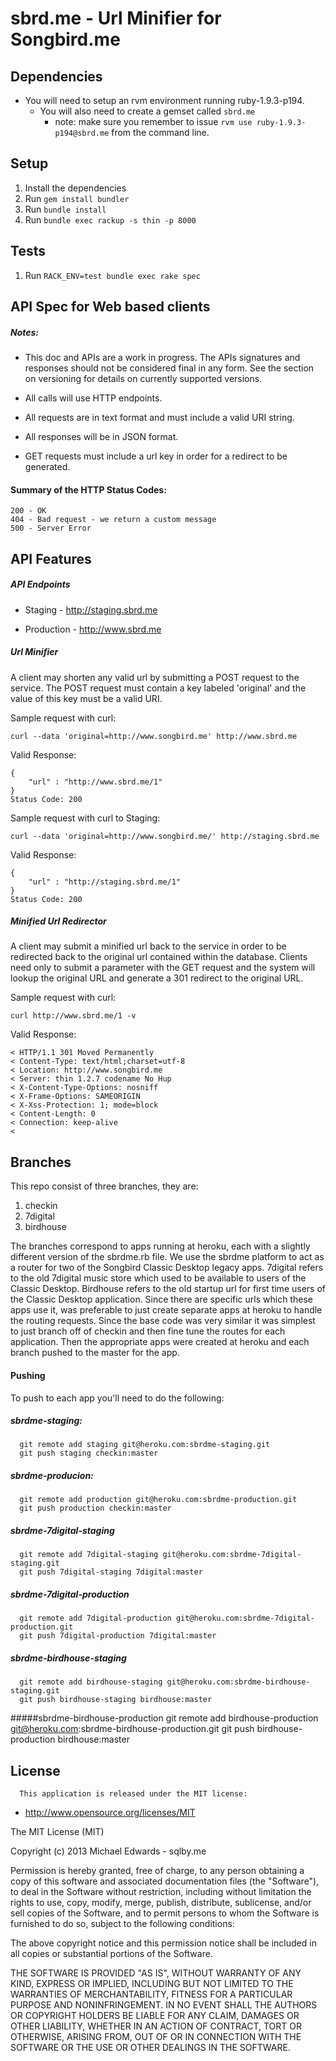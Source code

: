 # sbrd.me - Url Minifier for Songbird.me

## Dependencies
* You will need to setup an rvm environment running ruby-1.9.3-p194.
  * You will also need to create a gemset called `sbrd.me`
    * note: make sure you remember to issue `rvm use ruby-1.9.3-p194@sbrd.me` from the command line.

## Setup
1. Install the dependencies
2. Run `gem install bundler`
3. Run `bundle install`
4. Run `bundle exec rackup -s thin -p 8000`

## Tests
1. Run `RACK_ENV=test bundle exec rake spec`

## API Spec for Web based clients

##### Notes:

- This doc and APIs are a work in progress.  The APIs signatures and responses should not be considered final in any form.
See the section on versioning for details on currently supported versions.

- All calls will use HTTP endpoints.
- All requests are in text format and must include a valid URI string.
- All responses will be in JSON format.
- GET requests must include a url key in order for a redirect to be generated.

#### Summary of the HTTP Status Codes:

    200 - OK
    404 - Bad request - we return a custom message
    500 - Server Error

## API Features

##### API Endpoints

  * Staging - http://staging.sbrd.me

  * Production - http://www.sbrd.me

##### Url Minifier

A client may shorten any valid url by submitting a POST request to the service.  The POST request must contain
a key labeled 'original' and the value of this key must be a valid URI.

 Sample request with curl:

    curl --data 'original=http://www.songbird.me' http://www.sbrd.me

 Valid Response:

    {
        "url" : "http://www.sbrd.me/1"
    }
    Status Code: 200

  Sample request with curl to Staging:

    curl --data 'original=http://www.songbird.me/' http://staging.sbrd.me

  Valid Response:

    {
        "url" : "http://staging.sbrd.me/1"
    }
    Status Code: 200

##### Minified Url Redirector

A client may submit a minified url back to the service in order to be redirected back to the original url contained
within the database.  Clients need only to submit a parameter with the GET request and the system will lookup the
original URL and generate a 301 redirect to the original URL.

  Sample request with curl:

    curl http://www.sbrd.me/1 -v

  Valid Response:

    < HTTP/1.1 301 Moved Permanently
    < Content-Type: text/html;charset=utf-8
    < Location: http://www.songbird.me
    < Server: thin 1.2.7 codename No Hup
    < X-Content-Type-Options: nosniff
    < X-Frame-Options: SAMEORIGIN
    < X-Xss-Protection: 1; mode=block
    < Content-Length: 0
    < Connection: keep-alive
    <

## Branches

This repo consist of three branches, they are:
  1. checkin
  2. 7digital
  3. birdhouse

The branches correspond to apps running at heroku, each with a slightly different version of the sbrdme.rb file.
We use the sbrdme platform to act as a router for two of the Songbird Classic Desktop legacy apps. 7digital refers
to the old 7digital music store which used to be available to users of the Classic Desktop. Birdhouse refers to
the old startup url for first time users of the Classic Desktop application.  Since there are specific urls which
these apps use it, was preferable to just create separate apps at heroku to handle the routing requests. Since the
base code was very similar it was simplest to just branch off of checkin and then fine tune the routes for each
application.  Then the appropriate apps were created at heroku and each branch pushed to the master for the app.

#### Pushing
To push to each app you'll need to do the following:

##### sbrdme-staging:
      git remote add staging git@heroku.com:sbrdme-staging.git
      git push staging checkin:master

##### sbrdme-producion:
      git remote add production git@heroku.com:sbrdme-production.git
      git push production checkin:master

##### sbrdme-7digital-staging
      git remote add 7digital-staging git@heroku.com:sbrdme-7digital-staging.git
      git push 7digital-staging 7digital:master

##### sbrdme-7digital-production
      git remote add 7digital-production git@heroku.com:sbrdme-7digital-production.git
      git push 7digital-production 7digital:master

##### sbrdme-birdhouse-staging
      git remote add birdhouse-staging git@heroku.com:sbrdme-birdhouse-staging.git
      git push birdhouse-staging birdhouse:master

#####sbrdme-birdhouse-production
      git remote add birdhouse-production git@heroku.com:sbrdme-birdhouse-production.git
      git push birdhouse-production birdhouse:master

## License

      This application is released under the MIT license:

* http://www.opensource.org/licenses/MIT

The MIT License (MIT)

Copyright (c) 2013 Michael Edwards - sqlby.me

Permission is hereby granted, free of charge, to any person obtaining a copy
of this software and associated documentation files (the "Software"), to deal
in the Software without restriction, including without limitation the rights
to use, copy, modify, merge, publish, distribute, sublicense, and/or sell
copies of the Software, and to permit persons to whom the Software is
furnished to do so, subject to the following conditions:

The above copyright notice and this permission notice shall be included in
all copies or substantial portions of the Software.

THE SOFTWARE IS PROVIDED "AS IS", WITHOUT WARRANTY OF ANY KIND, EXPRESS OR
IMPLIED, INCLUDING BUT NOT LIMITED TO THE WARRANTIES OF MERCHANTABILITY,
FITNESS FOR A PARTICULAR PURPOSE AND NONINFRINGEMENT. IN NO EVENT SHALL THE
AUTHORS OR COPYRIGHT HOLDERS BE LIABLE FOR ANY CLAIM, DAMAGES OR OTHER
LIABILITY, WHETHER IN AN ACTION OF CONTRACT, TORT OR OTHERWISE, ARISING FROM,
OUT OF OR IN CONNECTION WITH THE SOFTWARE OR THE USE OR OTHER DEALINGS IN
THE SOFTWARE.
